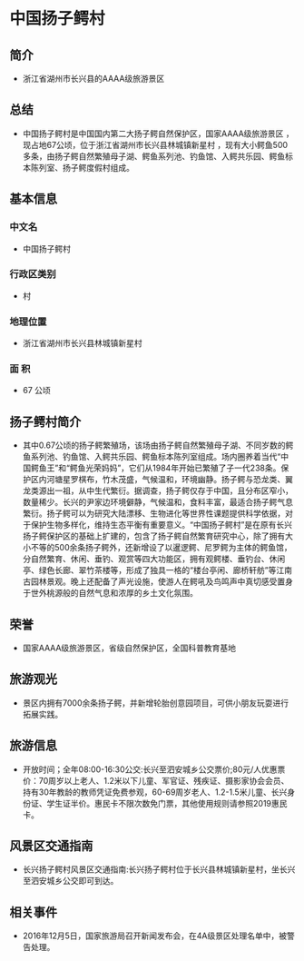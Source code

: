 # 中国扬子鳄村
## 简介
- 浙江省湖州市长兴县的AAAA级旅游景区
## 总结
- 中国扬子鳄村是中国国内第二大扬子鳄自然保护区，国家AAAA级旅游景区 ，现占地67公顷，位于浙江省湖州市长兴县林城镇新星村 ，现有大小鳄鱼500多条，由扬子鳄自然繁殖母子湖、鳄鱼系列池、钓鱼馆、入鳄共乐园、鳄鱼标本陈列室、扬子鳄度假村组成。
## 基本信息
### 中文名
- 中国扬子鳄村
### 行政区类别
- 村
### 地理位置
- 浙江省湖州市长兴县林城镇新星村
### 面    积
- 67 公顷
## 扬子鳄村简介
- 其中0.67公顷的扬子鳄繁殖场，该场由扬子鳄自然繁殖母子湖、不同岁数的鳄鱼系列池、钓鱼馆、入鳄共乐园、鳄鱼标本陈列室组成。场内圈养着当代“中国鳄鱼王”和“鳄鱼光荣妈妈”，它们从1984年开始已繁殖了子一代238条。保护区内河塘星罗棋布，竹木茂盛，气候温和，环境幽静。扬子鳄与恐龙类、翼龙类源出一祖，从中生代繁衍。据调查，扬子鳄仅存于中国，且分布区窄小，数量稀少。长兴的尹家边环境僻静，气候温和，食料丰富，最适合扬子鳄气息繁衍。扬子鳄可以为研究大陆漂移、生物进化等世界性课题提供科学依据，对于保护生物多样化，维持生态平衡有重要意义。“中国扬子鳄村”是在原有长兴扬子鳄保护区的基础上扩建的，包含了扬子鳄自然繁育研究中心，除了拥有大小不等的500余条扬子鳄外，还新增设了以暹逻鳄、尼罗鳄为主体的鳄鱼馆，分自然繁育、休闲、垂钓、观赏等四大功能区，拥有观鳄楼、垂钓台、休闲亭、绿色长廊、翠竹茶楼等，形成了独具一格的“楼台亭闲、廊桥轩舫”等江南古园林景观。晚上还配备了声光设施，使游人在鳄吼及鸟鸣声中真切感受置身于世外桃源般的自然气息和浓厚的乡土文化氛围。
## 荣誉
- 国家AAAA级旅游景区，省级自然保护区，全国科普教育基地
## 旅游观光
- 景区内拥有7000余条扬子鳄，并新增轮胎创意园项目，可供小朋友玩耍进行拓展实践。
## 旅游信息
- 开放时间；全年08:00-16:30公交:长兴至泗安城乡公交票价;80元/人优惠票价：70周岁以上老人、1.2米以下儿童、军官证、残疾证、摄影家协会会员、持有30年教龄的教师凭证免费参观，60-69周岁老人、1.2-1.5米儿童、长兴身份证、学生证半价。惠民卡不限次数免门票，其他使用规则请参照2019惠民卡。
## 风景区交通指南
- 长兴扬子鳄村风景区交通指南:长兴扬子鳄村位于长兴县林城镇新星村，坐长兴至泗安城乡公交即可到达。
## 相关事件
- 2016年12月5日，国家旅游局召开新闻发布会，在4A级景区处理名单中，被警告处理。